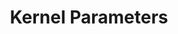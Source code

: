 ---
sidebar_position: 4
title: "Kernel Parameters"
sidebar_label: "Kernel Parameters"
description: "Tune kernel behavior in Debian platforms - manage kernel modules, configure sysctl settings, adjust runtime parameters, and optimize kernel performance."
keywords:
  - "debian kernel parameters"
  - "kernel configuration"
  - "kernel modules"
  - "sysctl settings"
  - "kernel tuning"
tags:
  - debian
  - kernel-parameters
  - kernel-configuration
  - kernel-modules
  - kernel-tuning
slug: /linux/debian/configuration/kernel-parameters
---